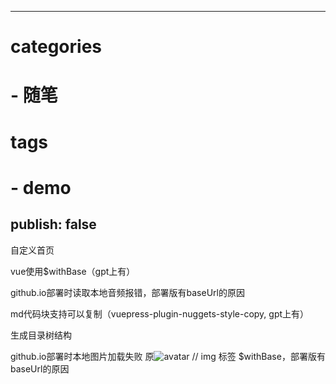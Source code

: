 <!--
 * @Author: srcheng 17755456856@163.com
 * @Date: 2023-04-12 17:41:53
 * @LastEditors: srcheng 17755456856@163.com
 * @LastEditTime: 2023-04-25 17:09:13
 * @FilePath: \blog\docs\blogs\2.md
 * @Description: 这是默认设置,请设置`customMade`, 打开koroFileHeader查看配置 进行设置: https://github.com/OBKoro1/koro1FileHeader/wiki/%E9%85%8D%E7%BD%AE
-->
---

# categories

# - 随笔

# tags

# - demo

publish: false
---



自定义首页


vue使用$withBase（gpt上有）

github.io部署时读取本地音频报错，部署版有baseUrl的原因

md代码块支持可以复制（vuepress-plugin-nuggets-style-copy, gpt上有）

生成目录树结构

github.io部署时本地图片加载失败 原![avatar](/image/part_2.png) // img 标签 $withBase，部署版有baseUrl的原因

